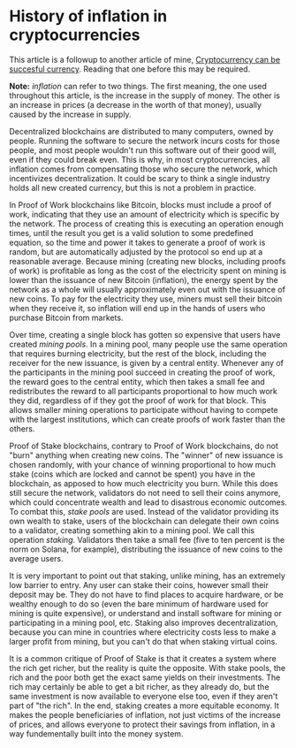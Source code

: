 # History of inflation in cryptocurrencies

This article is a followup to another article of mine,
[Cryptocurrency can be succesful currency](crypto_can_be_successful.html).
Reading that one before this may be required.

**Note:** *inflation* can refer to two things. The first meaning, the one used
throughout this article, is the increase in the supply of money. The other is
an increase in prices (a decrease in the worth of that money), usually caused
by the increase in supply.

Decentralized blockchains are distributed to many computers, owned by people.
Running the software to secure the network incurs costs for those people, and
most people wouldn't run this software out of their good will, even if they
could break even. This is why, in most cryptocurrencies, all inflation comes
from compensating those who secure the network, which incentivizes
decentralization. It could be scary to think a single industry holds all new
created currency, but this is not a problem in practice.

In Proof of Work blockchains like Bitcoin, blocks must include a proof of work,
indicating that they use an amount of electricity which is specific by the
network. The process of creating this is executing an operation enough times,
until the result you get is a valid solution to some predefined equation, so
the time and power it takes to generate a proof of work is random, but are
automatically adjusted by the protocol so end up at a reasonable average.
Because mining (creating new blocks, including proofs of work) is profitable as
long as the cost of the electricity spent on mining is lower than the issuance
of new Bitcoin (inflation), the energy spent by the network as a whole will
usually approximately even out with the issuance of new coins. To pay for the
electricity they use, miners must sell their bitcoin when they receive it, so
inflation will end up in the hands of users who purchase Bitcoin from markets.

Over time, creating a single block has gotten so expensive that users have
created *mining pools*. In a mining pool, many people use the same operation
that requires burning electricity, but the rest of the block, including the
receiver for the new issuance, is given by a central entity. Whenever any of
the participants in the mining pool succeed in creating the proof of work, the
reward goes to the central entity, which then takes a small fee and
redistributes the reward to all participants proportional to how much work they
did, regardless of if they got the proof of work for that block. This allows
smaller mining operations to participate without having to compete with the
largest institutions, which can create proofs of work faster than the others.

Proof of Stake blockchains, contrary to Proof of Work blockchains, do not
"burn" anything when creating new coins. The "winner" of new issuance is chosen
randomly, with your chance of winning proportional to how much stake (coins
which are locked and cannot be spent) you have in the blockchain, as apposed
to how much electricity you burn. While this does still secure the network,
validators do not need to sell their coins anymore, which could concentrate
wealth and lead to disastrous economic outcomes. To combat this, *stake pools*
are used. Instead of the validator providing its own wealth to stake, users of
the blockchain can delegate their own coins to a validator, creating something
akin to a mining pool. We call this operation *staking*. Validators then take
a small fee (five to ten percent is the norm on Solana, for example),
distributing the issuance of new coins to the average users.

It is very important to point out that staking, unlike mining, has an extremely
low barrier to entry. Any user can stake their coins, however small their
deposit may be. They do not have to find places to acquire hardware, or be
wealthy enough to do so (even the bare minimum of hardware used for mining is
quite expensive), or understand and install software for mining or
participating in a mining pool, etc. Staking also improves decentralization,
because you can mine in countries where electricity costs less to make a larger
profit from mining, but you can't do that when staking virtual coins.

It is a common critique of Proof of Stake is that it creates a system where the
rich get richer, but the reality is quite the opposite. With stake pools, the
rich and the poor both get the exact same yields on their investments. The rich
may certainly be able to get a bit richer, as they already do, but the same
investment is now available to everyone else too, even if they aren't part of
"the rich". In the end, staking creates a more equitable economy. It makes the
people beneficiaries of inflation, not just victims of the increase of prices,
and allows everyone to protect their savings from inflation, in a way
fundementally built into the money system.
